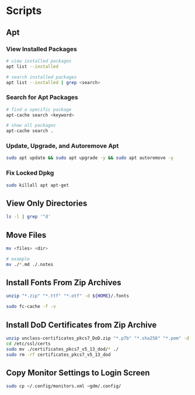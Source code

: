 # Scripts

## Apt

### View Installed Packages

```bash
# view installed packages
apt list --installed

# search installed packages
apt list --installed | grep <search>
```

### Search for Apt Packages

```bash
# find a specific package
apt-cache search <keyword>

# show all packages
apt-cache search .
```

### Update, Upgrade, and Autoremove Apt

```bash
sudo apt update && sudo apt upgrade -y && sudo apt autoremove -y
```

### Fix Locked Dpkg

```bash
sudo killall apt apt-get
```

## View Only Directories

```bash
ls -l | grep '^d'
```

## Move Files

```bash
mv <files> <dir>

# example
mv ./*.md ./.notes
```

## Install Fonts From Zip Archives

```bash
unzip "*.zip" "*.ttf" "*.otf" -d ${HOME}/.fonts

sudo fc-cache -f -v
```

## Install DoD Certificates from Zip Archive

```bash
unzip unclass-certificates_pkcs7_DoD.zip "*.p7b" "*.sha256" "*.pem" -d /etc/ssl/certs
cd /etc/ssl/certs
sudo mv ./certificates_pkcs7_v5_13_dod/* ./
sudo rm -rf certificates_pkcs7_v5_13_dod
```

## Copy Monitor Settings to Login Screen

```bash
sudo cp ~/.config/monitors.xml ~gdm/.config/
```